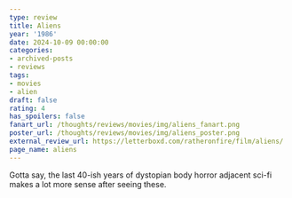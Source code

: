 ```yaml
---
type: review
title: Aliens
year: '1986'
date: 2024-10-09 00:00:00
categories:
- archived-posts
- reviews
tags:
- movies
- alien
draft: false
rating: 4
has_spoilers: false
fanart_url: /thoughts/reviews/movies/img/aliens_fanart.png
poster_url: /thoughts/reviews/movies/img/aliens_poster.png
external_review_url: https://letterboxd.com/ratheronfire/film/aliens/
page_name: aliens
---
```


Gotta say, the last 40-ish years of dystopian body horror adjacent sci-fi makes a lot more sense after seeing these.


